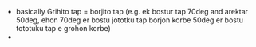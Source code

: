 - basically Grihito tap = borjito tap (e.g. ek bostur tap 70deg and arektar 50deg, ehon 70deg er bostu jototku tap borjon korbe 50deg er bostu tototuku tap e grohon korbe)
- 